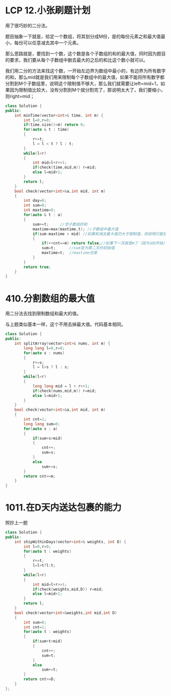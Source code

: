 # LCP 12.小张刷题计划

用了很巧妙的二分法。

题目抽象一下就是，给定一个数组，将其划分成M份，是的每份元素之和最大值最小，每份可以任意减去其中一个元素。

那么思路就是，要找到一个数，这个数是各个子数组的和的最大值，同时因为题目的要求，我们要从每个子数组中删去最大的之后的和比这个数小就可以。

我们用二分的方法来找这个数，一开始左边界为数组中最小的，有边界为所有数字的和，那么mid就是我们用来限制每个子数组中的最大值，如果不能将所有数字都分割到M个子数组里，说明这个限制值不够大，那么我们就需要让left=mid+1，如果因为限制值比较大，没有分割到M个就分割完了，那说明太大了，我们要缩小，则right=mid；

```c++
class Solution {
public:
    int minTime(vector<int>& time, int m) {
        int l=0,r=0;
        if(time.size()<m) return 0;
        for(auto & t : time)
        {
            r+=t;
            l = l < t ? l : t; 
        }
        while(l<r)
        {
            int mid=l+r>>1;
            if(check(time,mid,m)) r=mid;
            else l=mid+1;
		}
        return l;
    }
    bool check(vector<int>&a,int mid, int m)
    {
        int day=0;
        int sum=0;
        int maxtime=0;
        for(auto & t : a)
        {
            sum+=t;		//求子数组的和
            maxtime=max(maxtime,t); //子数组中最大值
            if(sum-maxtime > mid) //如果和减去最大值仍大于限制值，则说明只能放到第二天去
            {
                if(++cnt==m) return false;//如果下一天就是m了（因为从0开始），则无法分割，返回false
                sum=t;		//sum变为第二天的初始值
                maxtime=t;	//maxtime也是
            }
        }
        return true;
    }
}
```

# 410.分割数组的最大值

用二分法去找到限制数组和最大的值。

与上题类似基本一样，这个不用去掉最大值。代码基本相同。

```c++
class Solution {
public:
    int splitArray(vector<int>& nums, int m) {
        long long l=0,r=0;
        for(auto s : nums)
        {
            r+=s;
            l = l>s ? l : s;
        }
        while(l<r)
        {
            long long mid = l + r>>1;
            if(check(nums,mid,m)) r=mid;
            else l=mid+1;
        }
    }
    bool check(vector<int>&a,int mid, int m)
    {
        int cnt=1;
        long long sum=0;
        for(auto s : a)
        {
            if(sum+s>mid)
            {
                cnt++;
                sum=s;
            }
            else
                sum+=s;
		}
        return cnt<=m;
    }
}
```

# 1011.在D天内送达包裹的能力

照抄上一题

```c++
class Solution {
public:
    int shipWithinDays(vector<int>& weights, int D) {
        int l=0,r=0;
        for(auto t : weights)
        {
            r+=t;
            l=l>t?l:t;
        }
        while(l<r)
        {
            int mid=l+r>>1;
            if(check(weights,mid,D)) r=mid;
            else l=mid+1;
        }
        return l;
    }
    bool check(vector<int>&weights,int mid,int D)
    {
        int sum=0;
        int cnt=1;
        for(auto t : weights)
        {
            if(sum+t>mid)
            {
                cnt++;
                sum=t;
            }
            else
                sum+=t;
        }
        return cnt<=D;
    }
};
```

